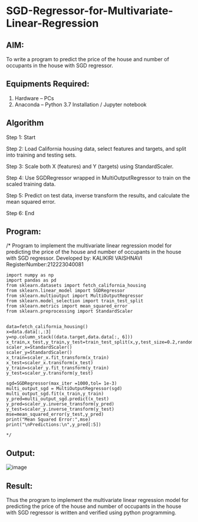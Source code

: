 # SGD-Regressor-for-Multivariate-Linear-Regression

## AIM:
To write a program to predict the price of the house and number of occupants in the house with SGD regressor.

## Equipments Required:
1. Hardware – PCs
2. Anaconda – Python 3.7 Installation / Jupyter notebook

## Algorithm
Step 1: Start

Step 2: Load California housing data, select features and targets, and split into training and testing sets.
   
Step 3: Scale both X (features) and Y (targets) using StandardScaler.
   
Step 4: Use SGDRegressor wrapped in MultiOutputRegressor to train on the scaled training data.
  
Step 5: Predict on test data, inverse transform the results, and calculate the mean squared error.

Step 6: End
## Program:

/*
Program to implement the multivariate linear regression model for predicting the price of the house and number of occupants in the house with SGD regressor.
Developed by: KALIKIRI VAISHNAVI
RegisterNumber:212223040081
```
import numpy as np
import pandas as pd
from sklearn.datasets import fetch_california_housing
from sklearn.linear_model import SGDRegressor
from sklearn.multioutput import MultiOutputRegressor
from sklearn.model_selection import train_test_split
from sklearn.metrics import mean_squared_error
from sklearn.preprocessing import StandardScaler


data=fetch_california_housing()
x=data.data[:,:3]
y=np.column_stack((data.target,data.data[:, 6]))
x_train,x_test,y_train,y_test=train_test_split(x,y,test_size=0.2,random_state=42)
scaler_x=StandardScaler()
scaler_y=StandardScaler()
x_train=scaler_x.fit_transform(x_train)
x_test=scaler_x.transform(x_test)
y_train=scaler_y.fit_transform(y_train)
y_test=scaler_y.transform(y_test)

sgd=SGDRegressor(max_iter =1000,tol= 1e-3)
multi_output_sgd = MultiOutputRegressor(sgd)
multi_output_sgd.fit(x_train,y_train)
y_pred=multi_output_sgd.predict(x_test)
y_pred=scaler_y.inverse_transform(y_pred)
y_test=scaler_y.inverse_transform(y_test)
mse=mean_squared_error(y_test,y_pred)
print("Mean Squared Error:",mse)
print("\nPredictions:\n",y_pred[:5])

*/
```

## Output:
![image](https://github.com/user-attachments/assets/9fb79213-c3a8-49c9-92da-27dc6a7f44a2)



## Result:
Thus the program to implement the multivariate linear regression model for predicting the price of the house and number of occupants in the house with SGD regressor is written and verified using python programming.

